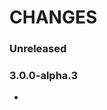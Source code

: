 # CHANGES

### Unreleased

### 3.0.0-alpha.3

- 


[3.0.0-alpha.3]: https://github.com/NicTool/api/releases/tag/3.0.0-alpha.3
